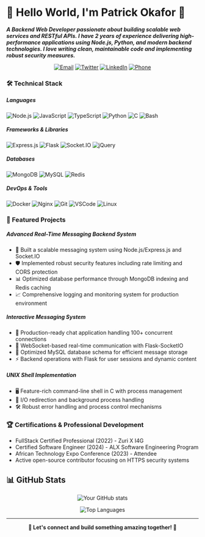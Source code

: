 
# 👋 Hello World, I'm Patrick Okafor 👾

***A Backend Web Developer passionate about building scalable web services and RESTful APIs. I have 2 years of experience delivering high-performance applications using Node.js, Python, and modern backend technologies. I love writing clean, maintainable code and implementing robust security measures.***

<div align="center">

[![Email](https://img.shields.io/badge/Email-codesbypatrick%40gmail.com-blue?style=flat-square&logo=gmail)](mailto:codesbypatrick@gmail.com)
[![Twitter](https://img.shields.io/badge/Twitter-1DA1F2?style=flat-square&logo=twitter&logoColor=white)](https://twitter.com/YourTwitterHandle)
[![LinkedIn](https://img.shields.io/badge/LinkedIn-0077B5?style=flat-square&logo=linkedin&logoColor=white)](https://www.linkedin.com/in/YourLinkedInProfile)
[![Phone](https://img.shields.io/badge/Phone-%2B234%20815%20355%201975-green?style=flat-square&logo=whatsapp)](tel:+2348153551975)

</div>

### 🛠️ Technical Stack

##### Languages

![Node.js](https://img.shields.io/badge/Nodejs-339933?style=for-the-badge&logo=nodedotjs&logoColor=white) ![JavaScript](https://img.shields.io/badge/JavaScript-F7DF1E?style=for-the-badge&logo=javascript&logoColor=black) ![TypeScript](https://img.shields.io/badge/TypeScript-007ACC?style=for-the-badge&logo=typescript&logoColor=white) ![Python](https://img.shields.io/badge/Python-3776AB?style=for-the-badge&logo=python&logoColor=white) ![C](https://img.shields.io/badge/C-00599C?style=for-the-badge&logo=c&logoColor=white) ![Bash](https://img.shields.io/badge/Bash-4EAA25?style=for-the-badge&logo=gnu-bash&logoColor=white)

##### Frameworks & Libraries

![Express.js](https://img.shields.io/badge/Expressjs-000000?style=for-the-badge&logo=express&logoColor=white) ![Flask](https://img.shields.io/badge/Flask-000000?style=for-the-badge&logo=flask&logoColor=white) ![Socket.IO](https://img.shields.io/badge/Socket.io-010101?style=for-the-badge&logo=socket.io&logoColor=white)
![jQuery](https://img.shields.io/badge/jQuery-0769AD?style=for-the-badge&logo=jquery&logoColor=white)

##### Databases

![MongoDB](https://img.shields.io/badge/MongoDB-47A248?style=for-the-badge&logo=mongodb&logoColor=white) ![MySQL](https://img.shields.io/badge/MySQL-4479A1?style=for-the-badge&logo=mysql&logoColor=white) ![Redis](https://img.shields.io/badge/Redis-DC382D?style=for-the-badge&logo=redis&logoColor=white)

##### DevOps & Tools

![Docker](https://img.shields.io/badge/Docker-2496ED?style=for-the-badge&logo=docker&logoColor=white) ![Nginx](https://img.shields.io/badge/Nginx-009639?style=for-the-badge&logo=nginx&logoColor=white) ![Git](https://img.shields.io/badge/Git-F05032?style=for-the-badge&logo=git&logoColor=white) ![VSCode](https://img.shields.io/badge/VSCode-007ACC?style=for-the-badge&logo=visual-studio-code&logoColor=white) ![Linux](https://img.shields.io/badge/Linux-FCC624?style=for-the-badge&logo=linux&logoColor=black)

### 🚀 Featured Projects

##### Advanced Real-Time Messaging Backend System

- 🔧 Built a scalable messaging system using Node.js/Express.js and Socket.IO
- 🛡️ Implemented robust security features including rate limiting and CORS protection
- 📊 Optimized database performance through MongoDB indexing and Redis caching
- 📈 Comprehensive logging and monitoring system for production environment

##### Interactive Messaging System

- 💬 Production-ready chat application handling 100+ concurrent connections
- 🔄 WebSocket-based real-time communication with Flask-SocketIO
- 📝 Optimized MySQL database schema for efficient message storage
- ⚡ Backend operations with Flask for user sessions and dynamic content

##### UNIX Shell Implementation

- 🖥️ Feature-rich command-line shell in C with process management
- 🔄 I/O redirection and background process handling
- 🛠️ Robust error handling and process control mechanisms

### 🏆 Certifications & Professional Development

- FullStack Certified Professional (2022) - Zuri X I4G
- Certified Software Engineer (2024) - ALX Software Engineering Program
- African Technology Expo Conference (2023) - Attendee
- Active open-source contributor focusing on HTTPS security systems

## 📊 GitHub Stats

<div align="center">
  
![Your GitHub stats](https://github-readme-stats.vercel.app/api?username=YourGitHubUsername&show_icons=true&theme=radical)
  
![Top Languages](https://github-readme-stats.vercel.app/api/top-langs/?username=YourGitHubUsername&layout=compact&theme=radical)

</div>

---
<div align="center">

  **🌟 Let's connect and build something amazing together! 🌟**

</div>
